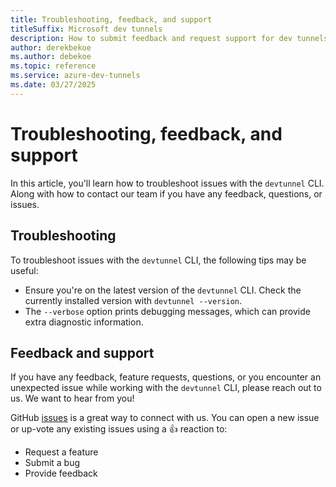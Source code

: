 ```yaml
---
title: Troubleshooting, feedback, and support
titleSuffix: Microsoft dev tunnels
description: How to submit feedback and request support for dev tunnels.
author: derekbekoe
ms.author: debekoe
ms.topic: reference
ms.service: azure-dev-tunnels
ms.date: 03/27/2025
---
```


# Troubleshooting, feedback, and support

In this article, you'll learn how to troubleshoot issues with the `devtunnel` CLI. Along with how to contact our team if you have any feedback, questions, or issues.

## Troubleshooting

To troubleshoot issues with the `devtunnel` CLI, the following tips may be useful:

- Ensure you're on the latest version of the `devtunnel` CLI. Check the currently installed version with `devtunnel --version`.
- The `--verbose` option prints debugging messages, which can provide extra diagnostic information.

## Feedback and support

If you have any feedback, feature requests, questions, or you encounter an unexpected issue while working with the `devtunnel` CLI, please reach out to us. We want to hear from you!

GitHub [issues](https://aka.ms/devtunnels/issues) is a great way to connect with us. You can open a new issue or up-vote any existing issues using a 👍 reaction to:

- Request a feature
- Submit a bug
- Provide feedback
